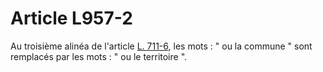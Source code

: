# Article L957-2

Au troisième alinéa de l'article <a href='/code-de-commerce/partie-legislative/livre-vii-de-lorganisation-du-commerce/titre-ier-des-chambres-de-commerce-et-dindustrie/chapitre-ier-de-lorganisation-et-des-attributions/l711-6.md' title='Code de commerce - art. L711-6 (V)'>L. 711-6</a>, les mots : " ou la commune " sont remplacés par les mots : " ou le territoire ".